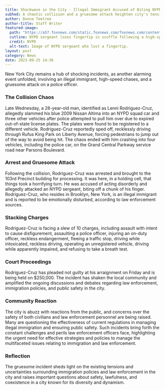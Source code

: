 ```yaml
---
title: Shockwave in the City - Illegal Immigrant Accused of Biting NYPD Sergeant's Finger
subhed: A chaotic collision and a gruesome attack heighten city's tension
author: Donna Teetree
author-title: Staff Writer
featured-image: 
  path: "https://a57.foxnews.com/static.foxnews.com/foxnews.com/content/uploads/2023/09/720/405/censoredfinger.jpg?ve=1&tl=1"
  cutline: NYPD sergeant loses fingertip in scuffle following a high-speed chase.
  credit: NYPD
  alt-text: Image of NYPD sergeant who lost a fingertip.
layout: post
category: News
date: 2023-09-25 14:36
---
```


New York City remains a hub of shocking incidents, as another alarming event unfolded, involving an illegal immigrant, high-speed chases, and a gruesome attack on a police officer. 

### The Collision Chaos
Late Wednesday, a 28-year-old man, identified as Lenni Rodriguez-Cruz, allegedly slammed his blue 2009 Nissan Altima into an NYPD squad car and three other vehicles after police attempted to pull him over due to expired out-of-state license plates. The plates were found to be registered to a different vehicle. Rodriguez-Cruz reportedly sped off, recklessly driving through Rufus King Park on Liberty Avenue, forcing pedestrians to jump out of the way to avoid being hit. The chaos ended with him crashing into four vehicles, including the police car, on the Grand Central Parkway service road near Parsons Boulevard.

### Arrest and Gruesome Attack
Following the collision, Rodriguez-Cruz was arrested and brought to the 103rd Precinct building for processing. It was here, in a holding cell, that things took a horrifying turn. He was accused of acting disorderly and allegedly attacked an NYPD sergeant, biting off a chunk of his finger. Rodriguez-Cruz, who resides in Brooklyn, New York, is an illegal immigrant and is reported to be emotionally disturbed, according to law enforcement sources.

### Stacking Charges
Rodriguez-Cruz is facing a slew of 10 charges, including assault with intent to cause disfigurement, assaulting a police officer, injuring an on-duty officer, reckless endangerment, fleeing a traffic stop, driving while intoxicated, reckless driving, operating an unregistered vehicle, driving while apparently impaired, and refusing to take a breath test.

### Court Proceedings
Rodriguez-Cruz has pleaded not guilty at his arraignment on Friday and is being held on $250,000. The incident has shaken the local community and amplified the ongoing discussions and debates regarding law enforcement, immigration policies, and public safety in the city.

### Community Reaction
The city is abuzz with reactions from the public, and concerns over the safety of both civilians and law enforcement personnel are being raised. Many are questioning the effectiveness of current regulations in managing illegal immigration and ensuring public safety. Such incidents bring forth the constant challenges and perils law enforcement officers face, highlighting the urgent need for effective strategies and policies to manage the multifaceted issues relating to immigration and law enforcement.

### Reflection
The gruesome incident sheds light on the existing tensions and uncertainties surrounding immigration policies and law enforcement in the city and raises important questions about safety, lawfulness, and coexistence in a city known for its diversity and dynamism.
